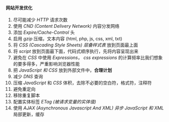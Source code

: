#### 网站开发优化

1. 尽可能减少 *HTTP* 请求次数
2. 使用 *CND (Content Delivery Network)*  内容分发网络
3. 添加 *Expire/Cache-Control* 头
4. 启用 *gzip* 压缩，文本内容 (html, php, js, css, xml, txt)
5. 将 *CSS (Cascading Style Sheets) 层叠样式表* 放到页面最上面
6. 将 *script* 放到页面最下面，代码式顺序执行，先将内容呈现出来
7. 避免在 *CSS* 中使用 *Expressions*， *css expressions* 的计算频率比我们想象的要多得多，严重影响浏览器性能
8. 把 *JavaScript 和 CSS* 放到外部文件中，**合理计划**
9. 减少 *DNS* 查询
10. 压缩 *JavaScript* 和 *CSS* 体积，去除不必要的空白符，格式符，注释符
11. 避免重定向
12. 移除重复脚本
13. 配置实体标签 *ETag (被请求变量的实体值)*
14. 使用 *AJAX (Asynchronous Javascript And XML) 异步 JavaScript 和 XML* 局部更新，缓存